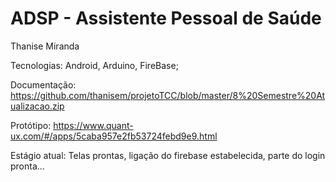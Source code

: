# ADSP - Assistente Pessoal de Saúde 
Thanise Miranda

Tecnologias: Android, Arduino, FireBase;

Documentação: https://github.com/thanisem/projetoTCC/blob/master/8%20Semestre%20Atualizacao.zip

Protótipo: https://www.quant-ux.com/#/apps/5caba957e2fb53724febd9e9.html

Estágio atual: Telas prontas, ligação do firebase estabelecida, parte do login pronta... 
